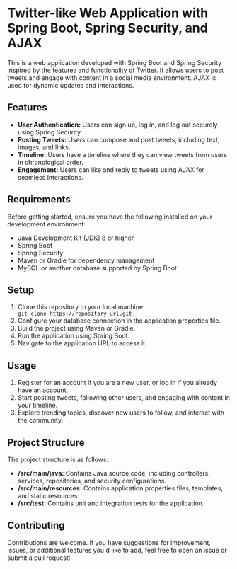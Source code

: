 <h1>Twitter-like Web Application with Spring Boot, Spring Security, and AJAX</h1> <p>This is a web application developed with Spring Boot and Spring Security inspired by the features and functionality of Twitter. It allows users to post tweets and engage with content in a social media environment. AJAX is used for dynamic updates and interactions.</p> <h2>Features</h2> <ul> <li><strong>User Authentication:</strong> Users can sign up, log in, and log out securely using Spring Security.</li> <li><strong>Posting Tweets:</strong> Users can compose and post tweets, including text, images, and links.</li> <li><strong>Timeline:</strong> Users have a timeline where they can view tweets from users in chronological order.</li> <li><strong>Engagement:</strong> Users can like and reply to tweets using AJAX for seamless interactions.</li> </ul> <h2>Requirements</h2> <p>Before getting started, ensure you have the following installed on your development environment:</p> <ul> <li>Java Development Kit (JDK) 8 or higher</li> <li>Spring Boot</li> <li>Spring Security</li> <li>Maven or Gradle for dependency management</li> <li>MySQL or another database supported by Spring Boot</li> </ul> <h2>Setup</h2> <ol> <li>Clone this repository to your local machine:</li> <code>git clone https://repository-url.git</code> <li>Configure your database connection in the application properties file.</li> <li>Build the project using Maven or Gradle.</li> <li>Run the application using Spring Boot.</li> <li>Navigate to the application URL to access it.</li> </ol> <h2>Usage</h2> <ol> <li>Register for an account if you are a new user, or log in if you already have an account.</li> <li>Start posting tweets, following other users, and engaging with content in your timeline.</li> <li>Explore trending topics, discover new users to follow, and interact with the community.</li> </ol> <h2>Project Structure</h2> <p>The project structure is as follows:</p> <ul> <li><strong>/src/main/java:</strong> Contains Java source code, including controllers, services, repositories, and security configurations.</li> <li><strong>/src/main/resources:</strong> Contains application properties files, templates, and static resources.</li> <li><strong>/src/test:</strong> Contains unit and integration tests for the application.</li> </ul> <h2>Contributing</h2> <p>Contributions are welcome. If you have suggestions for improvement, issues, or additional features you'd like to add, feel free to open an issue or submit a pull request!</p>
